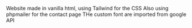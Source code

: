 Website made in vanilla html, using Tailwind for the CSS 
Also using phpmailer for the contact page 
THe custom font are imported from google API
